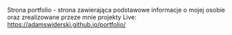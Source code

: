 Strona portfolio - strona zawierająca podstawowe informacje o mojej osobie oraz zrealizowane przeze mnie projekty
Live: https://adamswiderski.github.io/portfolio/
